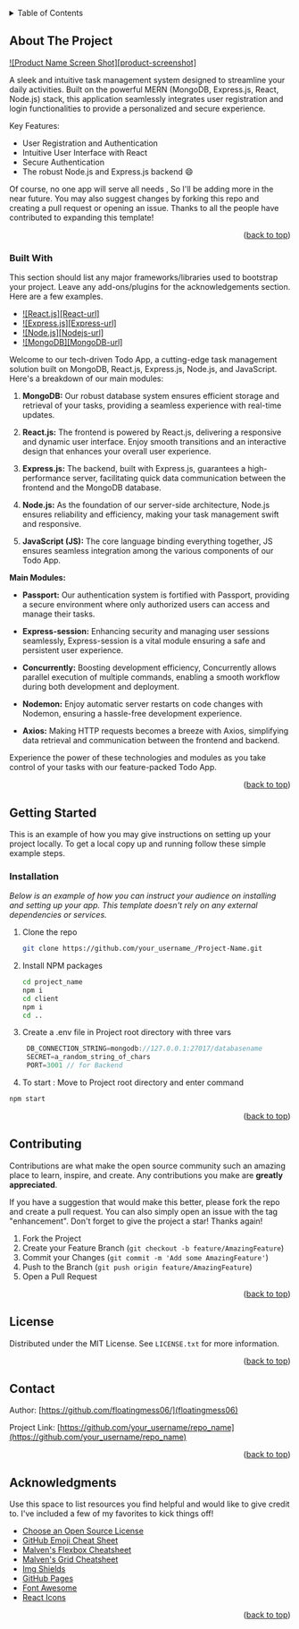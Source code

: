 <a name="readme-top"></a>


<!-- PROJECT SHIELDS -->
<!--
*** I'm using markdown "reference style" links for readability.
*** Reference links are enclosed in brackets [ ] instead of parentheses ( ).
*** See the bottom of this document for the declaration of the reference variables
*** for contributors-url, forks-url, etc. This is an optional, concise syntax you may use.
*** https://www.markdownguide.org/basic-syntax/#reference-style-links
-->

<!-- PROJECT LOGO -->
<!-- <br />
<div align="center">
  <a href="https://github.com/othneildrew/Best-README-Template">
    <img src="images/logo.png" alt="Logo" width="80" height="80">
  </a>

  <h3 align="center">A Mern Based Todo App</h3>

  <p align="center">
    A simple todo app tokeep track of your tasks.
    <br />
    <a href="https://github.com/othneildrew/Best-README-Template"><strong>Explore the docs »</strong></a>
    <br />
    <br />
    <a href="https://github.com/othneildrew/Best-README-Template">View Demo</a>
    ·
    <a href="https://github.com/othneildrew/Best-README-Template/issues">Report Bug</a>
    ·
    <a href="https://github.com/othneildrew/Best-README-Template/issues">Request Feature</a>
  </p>
</div> -->



<!-- TABLE OF CONTENTS -->
<details>
  <summary>Table of Contents</summary>
  <ol>
    <li>
      <a href="#about-the-project">About The Project</a>
      <ul>
        <li><a href="#built-with">Built With</a></li>
      </ul>
    </li>
    <li>
      <a href="#getting-started">Getting Started</a>
      <ul>
        <li><a href="#prerequisites">Prerequisites</a></li>
        <li><a href="#installation">Installation</a></li>
      </ul>
    </li>
    <li><a href="#usage">Usage</a></li>
    <li><a href="#roadmap">Roadmap</a></li>
    <li><a href="#contributing">Contributing</a></li>
    <li><a href="#license">License</a></li>
    <li><a href="#contact">Contact</a></li>
    <li><a href="#acknowledgments">Acknowledgments</a></li>
  </ol>
</details>



<!-- ABOUT THE PROJECT -->
## About The Project

[![Product Name Screen Shot][product-screenshot]](https://example.com)

A sleek and intuitive task management system designed to streamline your daily activities. Built on the powerful MERN (MongoDB, Express.js, React, Node.js) stack, this application seamlessly integrates user registration and login functionalities to provide a personalized and secure experience.

Key Features:
* User Registration and Authentication
* Intuitive User Interface with React
* Secure Authentication
* The robust Node.js and Express.js backend :smile:

Of course, no one app will serve all needs , So I'll be adding more in the near future. You may also suggest changes by forking this repo and creating a pull request or opening an issue. Thanks to all the people have contributed to expanding this template!


<p align="right">(<a href="#readme-top">back to top</a>)</p>



### Built With

This section should list any major frameworks/libraries used to bootstrap your project. Leave any add-ons/plugins for the acknowledgements section. Here are a few examples.

* [![React.js][React-url]](https://reactjs.org)
* [![Express.js][Express-url]](https://expressjs.com)
* [![Node.js][Nodejs-url]](https://nodejs.org)
* [![MongoDB][MongoDB-url]](https://mongodb.com)

Welcome to our tech-driven Todo App, a cutting-edge task management solution built on MongoDB, React.js, Express.js, Node.js, and JavaScript. Here's a breakdown of our main modules:

1. **MongoDB:** Our robust database system ensures efficient storage and retrieval of your tasks, providing a seamless experience with real-time updates.

2. **React.js:** The frontend is powered by React.js, delivering a responsive and dynamic user interface. Enjoy smooth transitions and an interactive design that enhances your overall user experience.

3. **Express.js:** The backend, built with Express.js, guarantees a high-performance server, facilitating quick data communication between the frontend and the MongoDB database.

4. **Node.js:** As the foundation of our server-side architecture, Node.js ensures reliability and efficiency, making your task management swift and responsive.

5. **JavaScript (JS):** The core language binding everything together, JS ensures seamless integration among the various components of our Todo App.

**Main Modules:**

- **Passport:** Our authentication system is fortified with Passport, providing a secure environment where only authorized users can access and manage their tasks.

- **Express-session:** Enhancing security and managing user sessions seamlessly, Express-session is a vital module ensuring a safe and persistent user experience.

- **Concurrently:** Boosting development efficiency, Concurrently allows parallel execution of multiple commands, enabling a smooth workflow during both development and deployment.

- **Nodemon:** Enjoy automatic server restarts on code changes with Nodemon, ensuring a hassle-free development experience.

- **Axios:** Making HTTP requests becomes a breeze with Axios, simplifying data retrieval and communication between the frontend and backend.

Experience the power of these technologies and modules as you take control of your tasks with our feature-packed Todo App.


<p align="right">(<a href="#readme-top">back to top</a>)</p>



<!-- GETTING STARTED -->
## Getting Started

This is an example of how you may give instructions on setting up your project locally.
To get a local copy up and running follow these simple example steps.

### Installation

_Below is an example of how you can instruct your audience on installing and setting up your app. This template doesn't rely on any external dependencies or services._

1. Clone the repo
   ```sh
   git clone https://github.com/your_username_/Project-Name.git
   ```
2. Install NPM packages
   ```sh
   cd project_name
   npm i
   cd client
   npm i
   cd ..
   ```
3. Create a .env file in Project root directory with three vars
   ```js
    DB_CONNECTION_STRING=mongodb://127.0.0.1:27017/databasename
    SECRET=a_random_string_of_chars
    PORT=3001 // for Backend
   ```
4. To start : Move to Project root directory and enter command
  ```sh
  npm start
  ```


<p align="right">(<a href="#readme-top">back to top</a>)</p>


<!-- CONTRIBUTING -->
## Contributing

Contributions are what make the open source community such an amazing place to learn, inspire, and create. Any contributions you make are **greatly appreciated**.

If you have a suggestion that would make this better, please fork the repo and create a pull request. You can also simply open an issue with the tag "enhancement".
Don't forget to give the project a star! Thanks again!

1. Fork the Project
2. Create your Feature Branch (`git checkout -b feature/AmazingFeature`)
3. Commit your Changes (`git commit -m 'Add some AmazingFeature'`)
4. Push to the Branch (`git push origin feature/AmazingFeature`)
5. Open a Pull Request

<p align="right">(<a href="#readme-top">back to top</a>)</p>



<!-- LICENSE -->
## License

Distributed under the MIT License. See `LICENSE.txt` for more information.

<p align="right">(<a href="#readme-top">back to top</a>)</p>



<!-- CONTACT -->
## Contact

Author: [https://github.com/floatingmess06/](floatingmess06)


Project Link: [https://github.com/your_username/repo_name](https://github.com/your_username/repo_name)

<p align="right">(<a href="#readme-top">back to top</a>)</p>



<!-- ACKNOWLEDGMENTS -->
## Acknowledgments

Use this space to list resources you find helpful and would like to give credit to. I've included a few of my favorites to kick things off!

* [Choose an Open Source License](https://choosealicense.com)
* [GitHub Emoji Cheat Sheet](https://www.webpagefx.com/tools/emoji-cheat-sheet)
* [Malven's Flexbox Cheatsheet](https://flexbox.malven.co/)
* [Malven's Grid Cheatsheet](https://grid.malven.co/)
* [Img Shields](https://shields.io)
* [GitHub Pages](https://pages.github.com)
* [Font Awesome](https://fontawesome.com)
* [React Icons](https://react-icons.github.io/react-icons/search)

<p align="right">(<a href="#readme-top">back to top</a>)</p>
